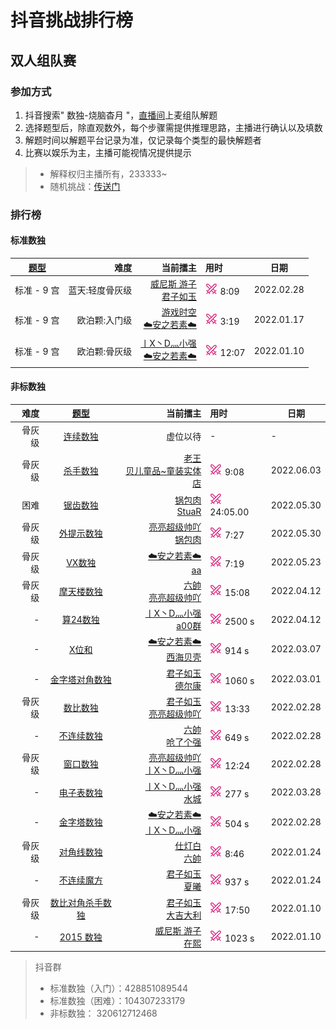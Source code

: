 # 抖音挑战排行榜

## 双人组队赛

### 参加方式

1. 抖音搜索" 数独-烧脑杳月 "，[直播间][烧脑数独|杳月]上麦组队解题
2. 选择题型后，除直观数外，每个步骤需提供推理思路，主播进行确认以及填数
3. 解题时间以解题平台记录为准，仅记录每个类型的最快解题者
4. 比赛以娱乐为主，主播可能视情况提供提示
> - 解释权归主播所有，233333~
> - 随机挑战：[传送门](https://www.oubk.com/pk)

### 排行榜

#### 标准数独

| [题型](SUMMARY.md) | 难度 | 当前擂主 | 用时 | 日期 |
| :---: | ---: | ---: | :--- | --- |
| 标准 - 9 宫 | 蓝天:轻度骨灰级 | [威尼斯 游子] <br/> [君子如玉] | [![挑战]][轻度骨灰级] 8:09 | 2022.02.28 |
| 标准 - 9 宫 | 欧泊颗:入门级 | [游戏时空] <br/> [☁️安之若素☁️] | [![挑战]][PK] 3:19 | 2022.01.17 |
| 标准 - 9 宫 | 欧泊颗:骨灰级 | [丨X丶D灬小强] <br/> [☁️安之若素☁️] | [![挑战]][PK] 12:07 | 2022.01.10 |

#### 非标数独

| 难度 | [题型](SUMMARY.md) | 当前擂主 | 用时 | 日期 |
| ---: | :---: | ---: | :--- | --- |
| 骨灰级 | [连续数独][PK] | 虚位以待 | - | - |
| 骨灰级 | [杀手数独][PK] | [老王] <br/> [贝儿童品~童装实体店] | [![挑战]][PK] 9:08 | 2022.06.03 |
| 困难 | [锯齿数独][锯齿数独说明] | [锅包肉] <br/> [StuaR] | [![挑战]][锯齿数独] 24:05.00 | 2022.05.30 |
| 骨灰级 | [外提示数独][PK] | [亮亮超级帅吖] <br/> [锅包肉] | [![挑战]][PK] 7:27 | 2022.05.30 |
| 骨灰级 | [VX数独][PK] | [☁️安之若素☁️]  <br/> [aa] | [![挑战]][PK] 7:19 | 2022.05.23 |
| 骨灰级 | [摩天楼数独][PK] | [六帥] <br/> [亮亮超级帅吖] | [![挑战]][PK] 15:08 | 2022.04.12 |
| - | [算24数独][] | [丨X丶D灬小强] <br/> [a00群] | [![挑战]][算24数独] 2500 s | 2022.04.12 |
| - | [X位和][] | [☁️安之若素☁️] <br/> [西海贝壳] | [![挑战]][X位和] 914 s | 2022.03.07 |
| - | [金字塔对角数独][] | [君子如玉] <br/> [德尔康] | [![挑战]][金字塔对角数独] 1060 s | 2022.03.01 |
| 骨灰级 | [数比数独][PK] | [君子如玉] <br/> [亮亮超级帅吖] | [![挑战]][PK] 13:33 | 2022.02.28 |
| - | [不连续数独][不连续数独说明] | [六帥] <br/> [呛了个强] | [![挑战]][不连续数独] 649 s | 2022.02.28 |
| 骨灰级 | [窗口数独][窗口数独说明] | [亮亮超级帅吖] <br/> [丨X丶D灬小强] | [![挑战]][PK] 12:24 | 2022.02.28 |
| - | [电子表数独][] | [丨X丶D灬小强] <br/> [水城][威尼斯 游子] | [![挑战]][电子表数独] 277 s | 2022.03.28 |
| - | [金字塔数独][] | [☁️安之若素☁️] <br/> [丨X丶D灬小强] | [![挑战]][金字塔数独] 504 s | 2022.02.28 |
| 骨灰级 | [对角线数独][PK] | [仕灯白] <br/> [六帥] | [![挑战]][PK] 8:46 | 2022.01.24 |
| - | [不连续魔方][不连续魔方说明] | [君子如玉] <br/> [夏曦] | [![挑战]][不连续魔方] 937 s | 2022.01.24 |
| 骨灰级 | [数比对角杀手数独][PK] | [君子如玉] <br/> [大吉大利] | [![挑战]][PK] 17:50 | 2022.01.10 |
| - | [2015 数独][] | [威尼斯 游子] <br/> [在熙] | [![挑战]][2015 数独] 1023 s | 2022.01.10 |

> 抖音群
> - 标准数独（入门）：428851089544
> - 标准数独（困难）：104307233179
> - 非标数独：       320612712468

[烧脑数独|杳月]: https://www.douyin.com/user/MS4wLjABAAAAp0G7R9sryGmDiYJ2X9whbMDB34rrkln-wdYjrHhmd8s
[在熙]: https://www.douyin.com/user/MS4wLjABAAAAr90Iu9lNl52tkiDKnJ2NSeT1Fq9CjoKG56EsuzsTYIw
[君子如玉]: https://www.douyin.com/user/MS4wLjABAAAAOwWDJybtaKiSQ7sXTaJ_Eq3Do-rTdpMPXJ_iBFYSzHOhu3xHd8xM7U70ZJfShlUx
[☁️安之若素☁️]: https://www.douyin.com/user/MS4wLjABAAAABpoXLOur7nmwDrbJ1eltxG9fZLEcM2HLib6wr-lj9c4
[丨X丶D灬小强]: https://www.douyin.com/user/MS4wLjABAAAAyVGKMF1ClwyBZpOIzzusARy7RCEpBYu4JYUbxh25FO0
[大吉大利]: https://www.douyin.com/user/MS4wLjABAAAAu0K1S6JaXEI_eF3t5BKkQp1IvXKgICyk8705BJgdLUQ
[威尼斯 游子]: https://www.douyin.com/user/MS4wLjABAAAA3kUIeVO_WtPzBMav51WnpiIORWVg8Hap4n9b2pqRFDDsFLyUrFHL0bwSCHW3bcRu
[旷世情缘]: https://www.douyin.com/user/MS4wLjABAAAAsfKk7sXqd4_Vw8dF0EHf0d5lNXqCZHOYeHDbNpjo1Yo
[游戏时空]: https://www.douyin.com/user/MS4wLjABAAAAClE8Wxycs_YCw-_Muz9Y1d4pQFCXJuHaTF_aV_m8bqctMZDXLbv273fVs2ONhunA
[亮亮超级帅吖]: https://www.douyin.com/user/MS4wLjABAAAAUAu42n-WJ8eCFzEmrjF_9I6Ga6HMBCDqoIjuisR0XMY
[仕灯白]: https://www.douyin.com/user/MS4wLjABAAAAtJIjJolsrt2icb6UTwrGpsBDCWm2gKP6DLZ8STeA72s
[六帥]: https://www.douyin.com/user/MS4wLjABAAAAa42yXW6piGVSOQzqt8QaPvNJyd76hirRqrd2g2JLg28
[夏曦]: https://www.douyin.com/user/MS4wLjABAAAAhHIxsZ95S5Fu2tZAbptzZCI7uVaboHKfgoamViuhcXg
[a00群]: https://www.douyin.com/user/MS4wLjABAAAAoUvD1RKV1KJP9xG6vcN7FJiGhCRzPaIRj9195-Ks88A
[呛了个强]: https://www.douyin.com/user/MS4wLjABAAAAIfAl4D-i7Qs54sw7BolNGdrYR7G4geNA1-n0Hmid7iE
[아빠]: https://www.douyin.com/user/MS4wLjABAAAAS5AQZdZFhHuNpf9nnDmz7Nq4oNa3PguLAzu0vH354frJyrxRPmuy7_S6yZl0vxgX
[老王]: https://www.douyin.com/user/MS4wLjABAAAAmYEOeMJVGc0WJG-9gT7zjQGlJijUTWp6wKZsHL8g9Tw
[西海贝壳]: https://www.douyin.com/user/MS4wLjABAAAA2vQad7W6MEZsLm7K8QdphruVt6Ws6R0wrki_Clve15E
[德尔康]: https://www.douyin.com/user/MS4wLjABAAAAua1veWiJHEnzBN4iijjVV3QkTXLWz6Pf9ttSM4qliEZaoTaq7wuU09N7mcEABdBJ
[贝儿童品~童装实体店]: https://www.douyin.com/user/MS4wLjABAAAAEZhTUqew4r8FTqs7JPckH6985gOjhxkkl8PRVDmBCl4
[繁华]: https://www.douyin.com/user/MS4wLjABAAAA0KOe2c7czLly5Idmv0B5QHPCl_dAM9JD5cM4PFY7mR0
[一目ぼれする]: https://www.douyin.com/user/MS4wLjABAAAAsnKmx9Ag5Kz7aMCPi9dwSIeXoBfrkCR4f20-UWA2Yom0wTCcHe6igRsH052va3KP
[aa]: https://www.douyin.com/user/MS4wLjABAAAA4Vc8VIRaZDgV8D2tmbsa1W-3kr5Cd8x7SRUUKo1eqZH74zfF8KxxbVjRDE40judr
[德尔康]: https://www.douyin.com/user/MS4wLjABAAAAua1veWiJHEnzBN4iijjVV3QkTXLWz6Pf9ttSM4qliEZaoTaq7wuU09N7mcEABdBJ
[锅包肉]: https://www.douyin.com/user/MS4wLjABAAAA3VFpYNMbfQBrmcNT-q04ESifBSu8iTm2-1I1hG2ZzZU
[StuaR]: https://www.douyin.com/user/MS4wLjABAAAAoOldJ8GXIkI9VNfNL6xCd9akKk9xsMTBuDQ5VfmXo7w

[蓝天初心级]: https://www.oubk.com/super-sudoku/super-easy
[轻度骨灰级]: https://www.oubk.com/super-sudoku/insane

[PK]: https://www.oubk.com/pk
[窗口数独说明]: 非标数独/9宫/额外区域类/绝对区域/额外宫类/窗口数独.md
[2015 数独]: http://www.sudokufans.org.cn/lx/game.index.php?type=ts4
[不连续魔方说明]: 非标数独/魔方/不连续魔方.md
[不连续魔方]: http://www.sudokufans.org.cn/lx/game.index.php?type=ncmf
[电子表数独]: http://www.sudokufans.org.cn/lx/game.index.php?type=clk2
[不连续数独说明]: 非标数独/9宫/计算类/内提示类/单标类/连续类/不连续数独.md
[不连续数独]: http://www.sudokufans.org.cn/lx/game.index.php?type=nc
[金字塔数独]: http://www.sudokufans.org.cn/lx/game.index.php?type=xx
[金字塔对角数独]: http://www.sudokufans.org.cn/lx/game.index.php?type=xxx
[X位和]: http://www.sudokufans.org.cn/lx/game.index.php?type=xsum2
[算24数独]: http://www.sudokufans.org.cn/lx/game.index.php?type=z24
[锯齿数独说明]: 非标数独/9宫/异形类/锯齿数独.md
[锯齿数独]: https://cn.puzzle-jigsaw-sudoku.com/?size=8

[挑战]: images/挑战20x20.png